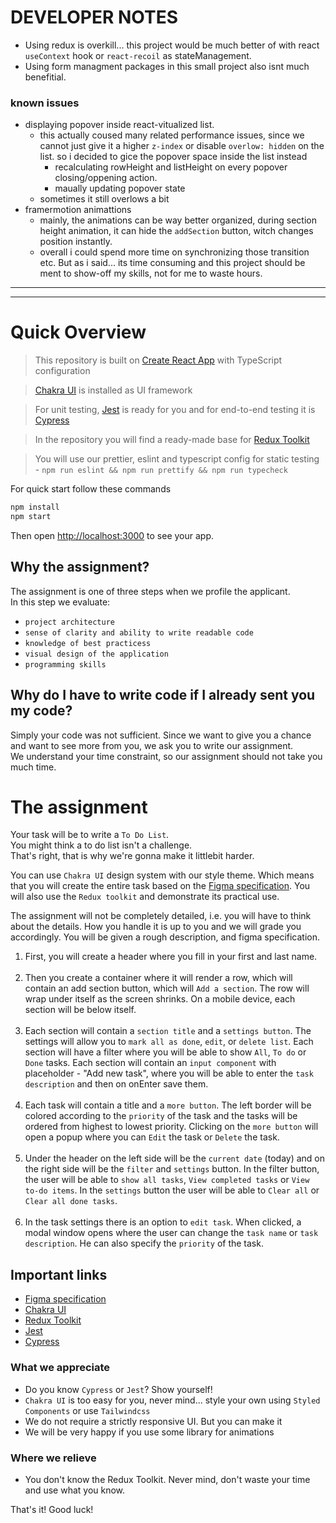 # DEVELOPER NOTES

- Using redux is overkill... this project would be much better of with react `useContext` hook or `react-recoil` as stateManagement.
- Using form managment packages in this small project also isnt much benefitial.

### known issues

- displaying popover inside react-vitualized list.
  - this actually coused many related performance issues, since we cannot just give it a higher `z-index` or disable `overlow: hidden` on the list. so i decided to gice the popover space inside the list instead
    - recalculating rowHeight and listHeight on every popover closing/oppening action.
    - maually updating popover state
  - sometimes it still overlows a bit
- framermotion animattions
  - mainly, the animations can be way better organized, during section height animation, it can hide the `addSection` button, witch changes position instantly.
  - overall i could spend more time on synchronizing those transition etc. But as i said... its time consuming and this project should be ment to show-off my skills, not for me to waste hours.

---

---

# Quick Overview

> This repository is built on [Create React App](https://github.com/facebook/create-react-app) with TypeScript configuration

> [Chakra UI](https://chakra-ui.com/) is installed as UI framework

> For unit testing, [Jest](https://jestjs.io/) is ready for you and for end-to-end testing it is [Cypress](https://www.cypress.io/)

> In the repository you will find a ready-made base for [Redux Toolkit](https://redux-toolkit.js.org/)

> You will use our prettier, eslint and typescript config for static testing - `npm run eslint && npm run prettify && npm run typecheck`

For quick start follow these commands

```sh
npm install
npm start
```

Then open [http://localhost:3000](http://localhost:3000/) to see your app.<br>

## Why the assignment?

The assignment is one of three steps when we profile the applicant.<br>In this step we evaluate:

- `project architecture`
- `sense of clarity and ability to write readable code`
- `knowledge of best practicess`
- `visual design of the application`
- `programming skills`

## Why do I have to write code if I already sent you my code?

Simply your code was not sufficient. Since we want to give you a chance and want to see more from you, we ask you to write our assignment.<br>
We understand your time constraint, so our assignment should not take you much time.

# The assignment

Your task will be to write a `To Do List`.<br>
You might think a to do list isn't a challenge. <br>
That's right, that is why we're gonna make it littlebit harder.
<br>

You can use `Chakra UI` design system with our style theme. Which means that you will create the entire task based on the [Figma specification](https://www.figma.com/file/JoD25P1n4ALPTdt1wesM1S/Platforma-onboarding). You will also use the `Redux toolkit` and demonstrate its practical use.

The assignment will not be completely detailed, i.e. you will have to think about the details. How you handle it is up to you and we will grade you accordingly. You will be given a rough description, and figma specification.

1. First, you will create a header where you fill in your first and last name.<br><br>
2. Then you create a container where it will render a row, which will contain an add section button, which will `Add a section`. The row will wrap under itself as the screen shrinks. On a mobile device, each section will be below itself.<br><br>
3. Each section will contain a `section title` and a `settings button`. The settings will allow you to `mark all as done`, `edit`, or `delete list`. Each section will have a filter where you will be able to show `All`, `To do` or `Done` tasks. Each section will contain an `input component` with placeholder - "Add new task", where you will be able to enter the `task description` and then on onEnter save them.<br><br>
4. Each task will contain a title and a `more button`. The left border will be colored according to the `priority` of the task and the tasks will be ordered from highest to lowest priority. Clicking on the `more button` will open a popup where you can `Edit` the task or `Delete` the task.<br><br>
5. Under the header on the left side will be the `current date` (today) and on the right side will be the `filter` and `settings` button. In the filter button, the user will be able to `show all tasks`, `View completed tasks` or `View to-do items`. In the `settings` button the user will be able to `Clear all` or `Clear all done tasks`.<br><br>
6. In the task settings there is an option to `edit task`. When clicked, a modal window opens where the user can change the `task name` or `task description`. He can also specify the `priority` of the task.

## Important links

- [Figma specification](https://www.figma.com/file/JoD25P1n4ALPTdt1wesM1S/Platforma-onboarding)
- [Chakra UI](https://chakra-ui.com/)
- [Redux Toolkit](https://redux-toolkit.js.org/)
- [Jest](https://jestjs.io/)
- [Cypress](https://www.cypress.io/)

### What we appreciate

- Do you know `Cypress` or `Jest`? Show yourself!
- `Chakra UI` is too easy for you, never mind... style your own using `Styled Components` or use `Tailwindcss`
- We do not require a strictly responsive UI. But you can make it
- We will be very happy if you use some library for animations

### Where we relieve

- You don't know the Redux Toolkit. Never mind, don't waste your time and use what you know.

That's it! Good luck!
